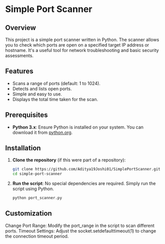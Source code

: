 # Simple Port Scanner

## Overview
This project is a simple port scanner written in Python. The scanner allows you to check which ports are open on a specified target IP address or hostname. It's a useful tool for network troubleshooting and basic security assessments.

## Features
- Scans a range of ports (default: 1 to 1024).
- Detects and lists open ports.
- Simple and easy to use.
- Displays the total time taken for the scan.

## Prerequisites
- **Python 3.x**: Ensure Python is installed on your system. You can download it from [python.org](https://www.python.org/).

## Installation
1. **Clone the repository** (if this were part of a repository):
   ```bash
   git clone https://github.com/Aditya19Joshi01/SimplePortScanner.git
   cd simple-port-scanner
2. **Run the script**: No special dependencies are required. Simply run the script using Python.
    ```bash
    python port_scanner.py

## Customization
Change Port Range: Modify the port_range in the script to scan different ports.
Timeout Settings: Adjust the socket.setdefaulttimeout(1) to change the connection timeout period.
